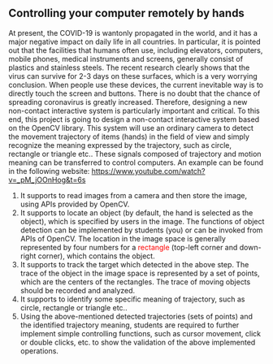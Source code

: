 <!--
 * @Organization: SUSTech
 * @Author: nanoseeds
 * @Date: 2020-05-07 10:27:33
 * @LastEditTime: 2020-05-07 10:39:11
 * @License: CC-BY-NC-SA_V4_0 or any later version 
 -->
## Controlling your computer remotely by hands
At present, the COVID-19 is wantonly propagated in the world, and it has a major negative impact on daily life in all countries. In particular, it is pointed out that the facilities that humans often use, including elevators, computers, mobile phones, medical instruments and screens, generally consist of plastics and stainless steels. The recent research clearly shows that the virus can survive for 2-3 days on these surfaces, which is a very worrying conclusion. When people use these devices, the current inevitable way is to directly touch the screen and buttons. There is no doubt that the chance of spreading coronavirus is greatly increased. Therefore, designing a new non-contact interactive system is particularly important and critical. To this end, this project is going to design a non-contact interactive system based on the OpenCV library. This system will use an ordinary camera to detect the movement trajectory of items (hands) in the field of view and simply recognize the meaning expressed by the trajectory, such as circle, rectangle or triangle etc.. These signals composed of trajectory and motion meaning can be transferred to control computers. An example can be found in the following website:
https://www.youtube.com/watch?v=_pM_jOOnHog&t=6s
1. It supports to read images from a camera and then store the image, using APIs provided by OpenCV.
2. It supports to locate an object (by default, the hand is selected as the object), which is specified by users in the image. The functions of object detection can be implemented by students (you) or can be invoked from APIs of OpenCV. The location in the image space is generally represented by four numbers for a  <font color=#ff0000>rectangle</font> (top-left corner and down-right corner), which contains the object.
3. 	It supports to track the target which detected in the above step. The trace of the object in the image space is represented by a set of points, which are the centers of the rectangles. The trace of moving objects should be recorded and analyzed.
4. 	It supports to identify some specific meaning of trajectory, such as circle, rectangle or triangle etc..
5.	Using the above-mentioned detected trajectories (sets of points) and the identified trajectory meaning, students are required to further implement simple controlling functions, such as cursor movement, click or double clicks, etc. to show the validation of the above implemented operations.
